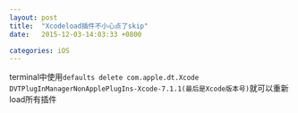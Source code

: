 ```yaml
--- 
layout: post 
title:  "Xcodeload插件不小心点了skip" 
date:   2015-12-03-14:03:33 +0800 

categories: iOS
---
```


terminal中使用`defaults delete com.apple.dt.Xcode DVTPlugInManagerNonApplePlugIns-Xcode-7.1.1(最后是Xcode版本号)`就可以重新load所有插件

